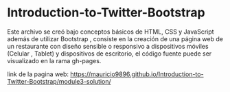 # Introduction-to-Twitter-Bootstrap
Este archivo se creó bajo conceptos básicos de HTML, CSS y JavaScript además de utilizar Bootstrap , consiste en la creación de una página web de un restaurante con diseño sensible o responsivo a dispositivos móviles (Celular , Tablet) y dispositivos de escritorio, el código fuente puede ser visualizado en la rama gh-pages.

link de la pagina web: https://mauricio9896.github.io/Introduction-to-Twitter-Bootstrap/module3-solution/

